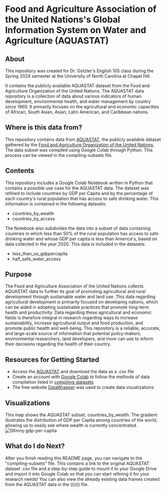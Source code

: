 # Food and Agriculture Association of the United Nations's Global Information System on Water and Agriculture (AQUASTAT)
## About
This repository was created for Dr. Gotzler's English 105 class during the Spring 2024 semester at the University of North Carolina at Chapel Hill. 

It contains the publicly available AQUASTAT dataset from the Food and Agriculture Organization of the United Nations. The AQUASTAT data repository is a collection of data about various indicators of human development, environmental health, and water management by country since 1960. It primarily focuses on the agricultural and economic capacities of African, South Asian, Asian, Latin American, and Caribbean nations. 
## Where is this data from?
This  repository contains data from [AQUASTAT](https://data.apps.fao.org/aquastat/?lang=en), the publicly available dataset gathered by the [Food and Agriculture Organization of the United Nations](https://www.fao.org/aquastat/en/). 
The data subset was compiled using Google Colab through Python. This process can be viewed in the compiling-subsets file.


## Contents
This repository includes a Google Colab Notebook written in Python that contains a possible use case for the AQUASTAT data. The dataset was refined to include countries by GDP per Capita and by the percentage of each country's rural population that has access to safe drinking water. This information is contained in the following datasets:
* countries_by_wealth
* countries_by_access

The Notebook also subdivides the data into a subset of data containing countries in which less than 50% of the rural population has access to safe drinking water and whose GDP per capita is less than America's, based on data collected in the year 2020. This data is included in the datasets:
* less_than_us_gdppercapita
* half_safe_water_access

## Purpose
The Food and Agriculture Association of the United Nations collects AQUASTAT data to further its goal of promoting agricultural and rural development through sustainable water and land use. This data regarding agricultural development is primarily focused on developing nations, which can be aided in adopting sustainable practices that promote long-term health and productivity. Data regarding these agricultural and economic fields is therefore integral in research regarding ways to increase sustainability, increase agricultural output and food production, and promote public health and well-being. This repository is a reliable, accurate, and large-scale source of information that potential policy-makers, environmental researchers, land developers, and more can use to inform their decisions regarding the health of their country.

## Resources for Getting Started
* Access the [AQUASTAT](https://data.apps.fao.org/aquastat/?lang=en) and download the data as a .csv file
* Create an account with [Google Colab](https://colab.google/notebooks/) to follow the methods of data compilation listed in [compiling-datasets]()
* The free website [DataWrapper](https://www.datawrapper.de/) was used to create data visualizations

## Visualizations
This map shows the AQUASTAT subset, countries_by_wealth. The gradient illustrates the distribution of GDP per Capita among countries of the world, allowing us to easily see where wealth is currently concentrated. 
![0Xmrq-gdp-per-capita](https://github.com/margaretmead/AQUASTAT-DATA/assets/156699907/c3a48ef0-7fd5-4f59-88e7-4e4407718ee5)

## What do I do Next?
After you finish reading this README page, you can navigate to the "compiling-subsets" file. This contains a link to the original AQUASTAT dataset .csv file and a step-by-step guide to mount it to your Google Drive and import it into Google Colab so that you can start refining it for your research needs! You can also view the already existing data frames created from the AQUASTAT data in the ())))) file. 

